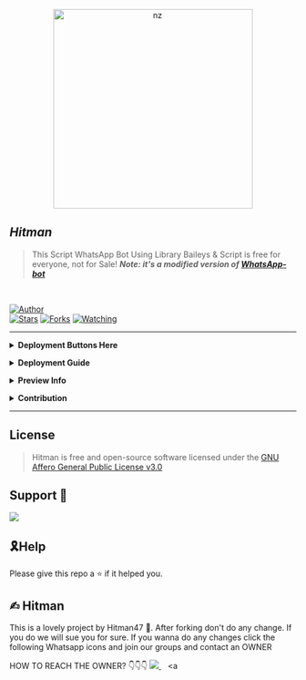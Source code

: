 <p align="center">
<img src="https://telegra.ph/file/1fed33d77671e79fe2c30.jpg" alt="nz" width="350"/>
</p>

## ***Hitman***
> This Script WhatsApp Bot Using Library Baileys & Script is free for everyone, not for Sale!
> ***Note: it's a modified version of [WhatsApp-bot](https://github.com/LuckyYam/WhatsApp-bot)***
</br>

<a href="https://github.com/AliAryanTech/"><img title="Author" src="https://img.shields.io/badge/Author-Hitman-blue.svg?color=54aeff&style=for-the-badge&logo=github" /></a>  
<a href="https://github.com/Dkhitman3/Hitman"><img title="Stars" src="https://img.shields.io/github/stars/Dkhitman3/Hitman?color=54aeff&style=flat-square" /></a>
<a href="https://github.com/Dkhitman3/Hitman/network/members"><img title="Forks" src="https://img.shields.io/github/forks/Dkhitman3/Hitman?color=54aeff&style=flat-square" /></a>
<a href="https://github.com/Dkhitman3/Hitman/watchers"><img title="Watching" src="https://img.shields.io/github/watchers/Dkhitman3/Hitman?label=watchers&color=54aeff&style=flat-square" /></a> <br>

---

<b><details><summary>Deployment Buttons Here</summary></b>  
[![Deploy on Repl.it](https://repl.it/badge/github/Dkhitman3/Hitman)](https://repl.it/github.com/Dkhitman3/Hitman)
[![Deploy on Railway](https://railway.app/button.svg)](https://railway.app/new/template/3j9GNw?referralCode=TE7efK)
[![Deploy to Koyeb](https://www.koyeb.com/static/images/deploy/button.svg)](https://app.koyeb.com/apps/deploy?type=docker&image=quay.io/toshi-san001/koyeb-auto-install:main&env%5BPORT%5D=8000&env%5BPREFIX%5D&&env%5BMONGODB%5D&&env%MODS%5D&name=Hitman)

</details>

<b><details><summary>Deployment Guide</summary></b>  
> - [Self Hosting Guide](https://github.com/Dkhitman3/Hitman/blob/master/Self-Hosting-Guide.md)
> - [Heroku Hosting Guide](https://github.com/Dkhitman3/Hitman/blob/master/Heroku-Hosting-Guide.md)
</details>

<b><details><summary>Preview Info</summary></b>
> - Fully Modular Design </br>
> - Written in [TypeScript](https://www.typescriptlang.org/)
> - Built with [Baileys](https://github.com/adiwajshing/baileys) (A Lightweight full-featured WhatsApp Library)
> - Powered by [ExpressJs](https://expressjs.com/) </br>
> - Database handled via [MongoDB](https://www.mongodb.com/) </br>
> - Self Auth restoration </br>
</details>

<b><details><summary>Contribution</summary></b>  
> - Feel free to open issues regarding any problems or if you have any feature requests 
> - Make sure to follow the ESLint Rules while editing the code and run `yarn format` before opening Pull request 
</details>

---

## License

> Hitman is free and open-source software licensed under the [GNU Affero General Public License v3.0](https://github.com/Dkhitman3/Hitman/blob/master/LICENSE)

## Support 🍪

<a href="https://chat.whatsapp.com/ENlkDas6rq6EpKvWHdlCu2">
  <img src="https://img.shields.io/badge/Support_Group-0a0a0a?style=for-the-badge&logo=whatsapp&logoColor=white">
</a>

</br>

## 🎗Help
Please give this repo a ⭐ if it helped you.
## ✍︎ Hitman 
This is a lovely project by Hitman47 🌹. After forking don't do any change. If you do we will sue you for sure. If you wanna do any changes click the following Whatsapp icons and join our groups and contact an OWNER 
 
HOW TO REACH THE OWNER? 👇👇👇
   <a href="https://wa.me/+27844132352?text=Hi%20I%20Am%20From%20GitHub%20☺️">
    <img src="https://img.shields.io/badge/WhatsApp-25D366?style=for-the-badge&logo=whatsapp&logoColor=white" />
  </a>&nbsp;&nbsp;
   <a
